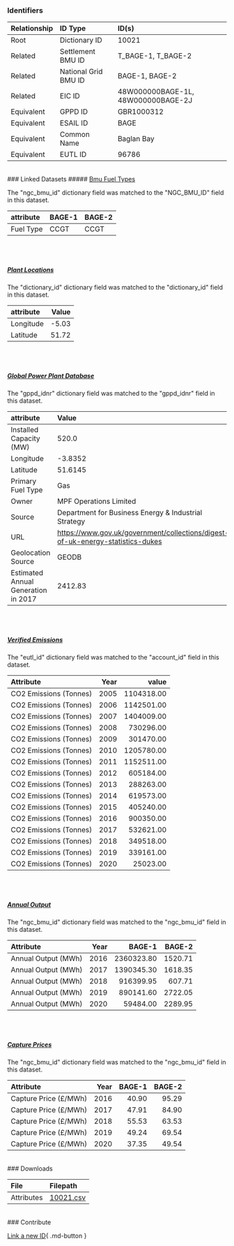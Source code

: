 ### Identifiers

| Relationship   | ID Type              | ID(s)                              |
|:---------------|:---------------------|:-----------------------------------|
| Root           | Dictionary ID        | 10021                              |
| Related        | Settlement BMU ID    | T_BAGE-1, T_BAGE-2                 |
| Related        | National Grid BMU ID | BAGE-1, BAGE-2                     |
| Related        | EIC ID               | 48W000000BAGE-1L, 48W000000BAGE-2J |
| Equivalent     | GPPD ID              | GBR1000312                         |
| Equivalent     | ESAIL ID             | BAGE                               |
| Equivalent     | Common Name          | Baglan Bay                         |
| Equivalent     | EUTL ID              | 96786                              |

<br>
### Linked Datasets
##### <a href="https://osuked.github.io/Power-Station-Dictionary/datasets/bmu-fuel-types">Bmu Fuel Types</a>



The "ngc_bmu_id" dictionary field was matched to the "NGC_BMU_ID" field in this dataset.

| attribute   | BAGE-1   | BAGE-2   |
|:------------|:---------|:---------|
| Fuel Type   | CCGT     | CCGT     |

<br><br>
##### <a href="https://osuked.github.io/Power-Station-Dictionary/datasets/plant-locations">Plant Locations</a>



The "dictionary_id" dictionary field was matched to the "dictionary_id" field in this dataset.

| attribute   |   Value |
|:------------|--------:|
| Longitude   |   -5.03 |
| Latitude    |   51.72 |

<br><br>
##### <a href="https://osuked.github.io/Power-Station-Dictionary/datasets/global-power-plant-database">Global Power Plant Database</a>



The "gppd_idnr" dictionary field was matched to the "gppd_idnr" field in this dataset.

| attribute                           | Value                                                                          |
|:------------------------------------|:-------------------------------------------------------------------------------|
| Installed Capacity (MW)             | 520.0                                                                          |
| Longitude                           | -3.8352                                                                        |
| Latitude                            | 51.6145                                                                        |
| Primary Fuel Type                   | Gas                                                                            |
| Owner                               | MPF Operations Limited                                                         |
| Source                              | Department for Business Energy & Industrial Strategy                           |
| URL                                 | https://www.gov.uk/government/collections/digest-of-uk-energy-statistics-dukes |
| Geolocation Source                  | GEODB                                                                          |
| Estimated Annual Generation in 2017 | 2412.83                                                                        |

<br><br>
##### <a href="https://osuked.github.io/Power-Station-Dictionary/datasets/verified-emissions">Verified Emissions</a>



The "eutl_id" dictionary field was matched to the "account_id" field in this dataset.

| Attribute              |   Year |      value |
|:-----------------------|-------:|-----------:|
| CO2 Emissions (Tonnes) |   2005 | 1104318.00 |
| CO2 Emissions (Tonnes) |   2006 | 1142501.00 |
| CO2 Emissions (Tonnes) |   2007 | 1404009.00 |
| CO2 Emissions (Tonnes) |   2008 |  730296.00 |
| CO2 Emissions (Tonnes) |   2009 |  301470.00 |
| CO2 Emissions (Tonnes) |   2010 | 1205780.00 |
| CO2 Emissions (Tonnes) |   2011 | 1152511.00 |
| CO2 Emissions (Tonnes) |   2012 |  605184.00 |
| CO2 Emissions (Tonnes) |   2013 |  288263.00 |
| CO2 Emissions (Tonnes) |   2014 |  619573.00 |
| CO2 Emissions (Tonnes) |   2015 |  405240.00 |
| CO2 Emissions (Tonnes) |   2016 |  900350.00 |
| CO2 Emissions (Tonnes) |   2017 |  532621.00 |
| CO2 Emissions (Tonnes) |   2018 |  349518.00 |
| CO2 Emissions (Tonnes) |   2019 |  339161.00 |
| CO2 Emissions (Tonnes) |   2020 |   25023.00 |

<br><br>
##### <a href="https://osuked.github.io/Power-Station-Dictionary/datasets/annual-output">Annual Output</a>



The "ngc_bmu_id" dictionary field was matched to the "ngc_bmu_id" field in this dataset.

| Attribute           |   Year |     BAGE-1 |   BAGE-2 |
|:--------------------|-------:|-----------:|---------:|
| Annual Output (MWh) |   2016 | 2360323.80 |  1520.71 |
| Annual Output (MWh) |   2017 | 1390345.30 |  1618.35 |
| Annual Output (MWh) |   2018 |  916399.95 |   607.71 |
| Annual Output (MWh) |   2019 |  890141.60 |  2722.05 |
| Annual Output (MWh) |   2020 |   59484.00 |  2289.95 |

<br><br>
##### <a href="https://osuked.github.io/Power-Station-Dictionary/datasets/capture-prices">Capture Prices</a>



The "ngc_bmu_id" dictionary field was matched to the "ngc_bmu_id" field in this dataset.

| Attribute             |   Year |   BAGE-1 |   BAGE-2 |
|:----------------------|-------:|---------:|---------:|
| Capture Price (£/MWh) |   2016 |    40.90 |    95.29 |
| Capture Price (£/MWh) |   2017 |    47.91 |    84.90 |
| Capture Price (£/MWh) |   2018 |    55.53 |    63.53 |
| Capture Price (£/MWh) |   2019 |    49.24 |    69.54 |
| Capture Price (£/MWh) |   2020 |    37.35 |    49.54 |


<br>
### Downloads


| File       | Filepath                                                                              |
|:-----------|:--------------------------------------------------------------------------------------|
| Attributes | [10021.csv](https://osuked.github.io/Power-Station-Dictionary/object_attrs/10021.csv) |


<br>
### Contribute

[Link a new ID](https://docs.google.com/forms/d/e/1FAIpQLSc5jRsQ7NgiLLXbwo9PUdwTQyuqbRwThltG56-o6NVSe7E_nw/viewform?usp=pp_url&entry.251912331=10021){ .md-button }